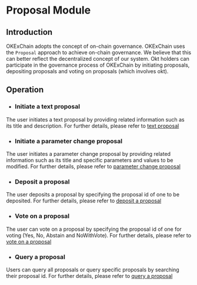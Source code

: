 # Proposal Module
## Introduction

OKExChain adopts the concept of on-chain governance.
OKExChain uses the `Proposal` approach to achieve on-chain governance. We believe that this can better reflect the decentralized concept of our system. Okt holders can participate in the governance process of OKExChain by initiating proposals, depositing proposals and voting on proposals (which involves okt).

## Operation

- ### Initiate a text proposal
The user initiates a text proposal by providing related information such as its title and description. For further details, please refer to [text proposal](../../getting-start/command/gov.html#text)

- ### Initiate a parameter change proposal
The user initiates a parameter change proposal by providing related information such as its title and specific parameters and values to be modified. For further details, please refer to [parameter change proposal](../../getting-start/command/gov.html#id4)

- ### Deposit a proposal
The user deposits a proposal by specifying the proposal id of one to be deposited. For further details, please refer to [deposit a proposal](../../getting-start/command/gov.html#id17)

- ### Vote on a proposal
The user can vote on a proposal by specifying the proposal id of one for voting (Yes, No, Abstain and NoWithVote). For further details, please refer to [vote on a proposal](../../getting-start/command/gov.html#id20)

- ### Query a proposal
Users can query all proposals or query specific proposals by searching their proposal id. For further details, please refer to [query a proposal](../../getting-start/command/gov.html#id23)


